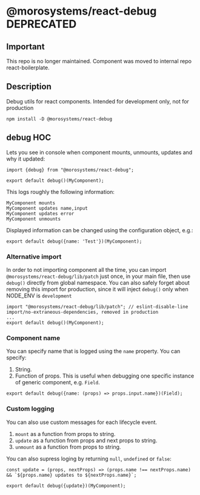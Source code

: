 # @morosystems/react-debug DEPRECATED
## Important 
This repo is no longer maintained. Component was moved to internal repo react-boilerplate.
## Description
Debug utils for react components. Intended for development only, not for production

```
npm install -D @morosystems/react-debug
```

## debug HOC

Lets you see in console when component mounts, unmounts, updates and why it updated:

```
import {debug} from "@morosystems/react-debug";

export default debug()(MyComponent);
```

This logs roughly the following information:
```
MyComponent mounts
MyComponent updates name,input
MyComponent updates error
MyComponent unmounts
```

Displayed information can be changed using the configuration object, e.g.:
```
export default debug({name: 'Test'})(MyComponent);
```

### Alternative import
In order to not importing component all the time, you can import `@morosystems/react-debug/lib/patch` just once, in your main file,
then use `debug()` directly from global namespace. You can also safely forget about removing this import for production,
since it will inject `debug()` only when NODE_ENV is `development`

```
import "@morosystems/react-debug/lib/patch"; // eslint-disable-line import/no-extraneous-dependencies, removed in production
...
export default debug()(MyComponent);
```

### Component name
You can specify name that is logged using the `name` property. You can specify:
1. String.
2. Function of props. This is useful when debugging one specific instance of generic component, e.g. `Field`.

```
export default debug({name: (props) => props.input.name})(Field);
```
### Custom logging
You can also use custom messages for each lifecycle event.
1. `mount` as a function from props to string.
2. `update` as a function from props and next props to string.
3. `unmount` as a function from props to string.

You can also supress loging by returning `null`, `undefined` or `false`:
```
const update = (props, nextProps) => (props.name !== nextProps.name) && `${props.name} updates to ${nextProps.name}`;

export default debug({update})(MyComponent);
```
